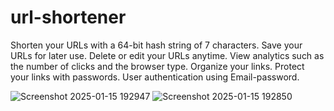 # url-shortener

Shorten your URLs with a 64-bit hash string of 7 characters.
Save your URLs for later use.
Delete or edit your URLs anytime.
View analytics such as the number of clicks and the browser type.
Organize your links.
Protect your links with passwords.
User authentication using Email-password.

![Screenshot 2025-01-15 192947](https://github.com/user-attachments/assets/b18e7027-6778-4d4e-b220-82079319637c)
![Screenshot 2025-01-15 192850](https://github.com/user-attachments/assets/97ed8cad-79df-4710-9b1d-4acdc42a47f6)
